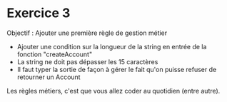 # Exercice 3

Objectif : Ajouter une première règle de gestion métier
- Ajouter une condition sur la longueur de la string en entrée de la fonction "createAccount"
- La string ne doit pas dépasser les 15 caractères
- Il faut typer la sortie de façon à gérer le fait qu'on puisse refuser de retourner un Account



Les règles métiers, c'est que vous allez coder au quotidien (entre autre).



